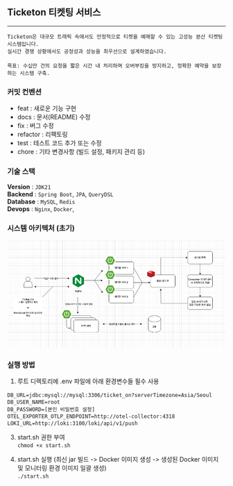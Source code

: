 ## Ticketon 티켓팅 서비스

----

```
Ticketon은 대규모 트래픽 속에서도 안정적으로 티켓을 예매할 수 있는 고성능 분산 티켓팅 시스템입니다.
실시간 경쟁 상황에서도 공정성과 성능을 최우선으로 설계하였습니다.

목표: 수십만 건의 요청을 짧은 시간 내 처리하며 오버부킹을 방지하고, 정확한 예약을 보장하는 시스템 구축.
``` 


### 커밋 컨벤션  

- feat : 새로운 기능 구현  
- docs : 문서(README) 수정    
- fix : 버그 수정  
- refactor : 리팩토링  
- test : 테스트 코드 추가 또는 수정  
- chore : 기타 변경사항 (빌드 설정, 패키지 관리 등)


### 기술 스택  

**Version** : `JDK21`  
**Backend** : `Spring Boot`, `JPA`, `QueryDSL`  
**Database** : `MySQL`, `Redis`  
**Devops** : `Nginx`, `Docker`,


### 시스템 아키텍처 (초기)

![티켓팅 시스템 아키텍처](./flow.png)



### 실행 방법

1. 루트 디렉토리에 .env 파일에 아래 환경변수들 필수 사용  

```
DB_URL=jdbc:mysql://mysql:3306/ticket_on?serverTimezone=Asia/Seoul
DB_USER_NAME=root
DB_PASSWORD=[본인 비밀번호 설정]
OTEL_EXPORTER_OTLP_ENDPOINT=http://otel-collector:4318
LOKI_URL=http://loki:3100/loki/api/v1/push
```

3. start.sh 권한 부여  
`chmod +x start.sh`

4. start.sh 실행 (최신 jar 빌드 -> Docker 이미지 생성 -> 생성된 Docker 이미지 및 모니터링 환경 이미지 일괄 생성)  
`./start.sh`

